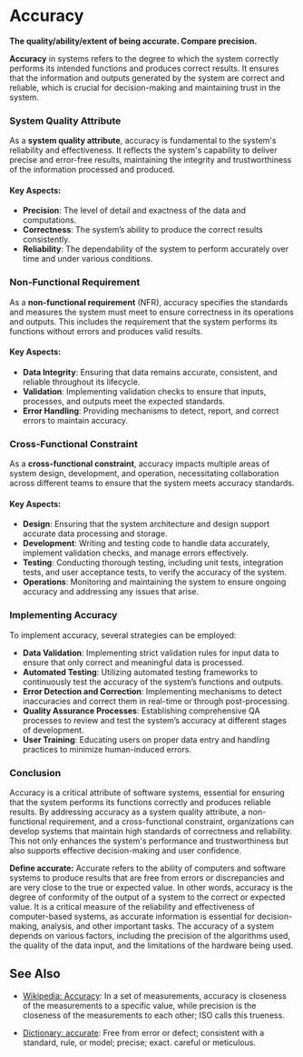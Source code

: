 # Accuracy

**The quality/ability/extent of being accurate. Compare precision.**

<span data-chatgpt-prompt="accuracy + template">

**Accuracy** in systems refers to the degree to which the system correctly performs its intended functions and produces correct results. It ensures that the information and outputs generated by the system are correct and reliable, which is crucial for decision-making and maintaining trust in the system.

### System Quality Attribute

As a **system quality attribute**, accuracy is fundamental to the system's reliability and effectiveness. It reflects the system's capability to deliver precise and error-free results, maintaining the integrity and trustworthiness of the information processed and produced.

#### Key Aspects:
- **Precision**: The level of detail and exactness of the data and computations.
- **Correctness**: The system’s ability to produce the correct results consistently.
- **Reliability**: The dependability of the system to perform accurately over time and under various conditions.

### Non-Functional Requirement

As a **non-functional requirement** (NFR), accuracy specifies the standards and measures the system must meet to ensure correctness in its operations and outputs. This includes the requirement that the system performs its functions without errors and produces valid results.

#### Key Aspects:
- **Data Integrity**: Ensuring that data remains accurate, consistent, and reliable throughout its lifecycle.
- **Validation**: Implementing validation checks to ensure that inputs, processes, and outputs meet the expected standards.
- **Error Handling**: Providing mechanisms to detect, report, and correct errors to maintain accuracy.

### Cross-Functional Constraint

As a **cross-functional constraint**, accuracy impacts multiple areas of system design, development, and operation, necessitating collaboration across different teams to ensure that the system meets accuracy standards.

#### Key Aspects:
- **Design**: Ensuring that the system architecture and design support accurate data processing and storage.
- **Development**: Writing and testing code to handle data accurately, implement validation checks, and manage errors effectively.
- **Testing**: Conducting thorough testing, including unit tests, integration tests, and user acceptance tests, to verify the accuracy of the system.
- **Operations**: Monitoring and maintaining the system to ensure ongoing accuracy and addressing any issues that arise.

### Implementing Accuracy

To implement accuracy, several strategies can be employed:
- **Data Validation**: Implementing strict validation rules for input data to ensure that only correct and meaningful data is processed.
- **Automated Testing**: Utilizing automated testing frameworks to continuously test the accuracy of the system’s functions and outputs.
- **Error Detection and Correction**: Implementing mechanisms to detect inaccuracies and correct them in real-time or through post-processing.
- **Quality Assurance Processes**: Establishing comprehensive QA processes to review and test the system’s accuracy at different stages of development.
- **User Training**: Educating users on proper data entry and handling practices to minimize human-induced errors.

### Conclusion

Accuracy is a critical attribute of software systems, essential for ensuring that the system performs its functions correctly and produces reliable results. By addressing accuracy as a system quality attribute, a non-functional requirement, and a cross-functional constraint, organizations can develop systems that maintain high standards of correctness and reliability. This not only enhances the system's performance and trustworthiness but also supports effective decision-making and user confidence.

</span>

**Define accurate:** <span data-chatgpt-prompt="define accurate (computers and software)">Accurate refers to the ability of computers and software systems to produce results that are free from errors or discrepancies and are very close to the true or expected value. In other words, accuracy is the degree of conformity of the output of a system to the correct or expected value. It is a critical measure of the reliability and effectiveness of computer-based systems, as accurate information is essential for decision-making, analysis, and other important tasks. The accuracy of a system depends on various factors, including the precision of the algorithms used, the quality of the data input, and the limitations of the hardware being used.</span>

## See Also

* [Wikipedia: Accuracy](https://wikipedia.org/wiki/Accuracy): In a set of measurements, accuracy is closeness of the measurements to a specific value, while precision is the closeness of the measurements to each other; ISO calls this trueness.

* [Dictionary: accurate](https://www.dictionary.com/browse/accurate): Free from error or defect; consistent with a standard, rule, or model; precise; exact. careful or meticulous.
